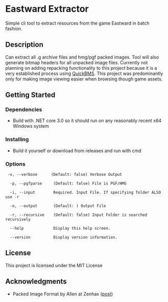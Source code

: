 # Eastward Extractor

Simple cli tool to extract resources from the game Eastward in batch fashion.

## Description

Can extract all .g archive files and hmg/pgf packed images. Tool will also generate bitmap headers for all unpacked image files. Currently not planning on adding repacking functionality to this project because it is a very established process using [QuickBMS](http://aluigi.altervista.org/quickbms.htm). This project was predominantly only for making image viewing easier when browsing though game assets.

## Getting Started

### Dependencies

* Build with .NET core 3.0 so it should run on any reasonably recent x64 Windows system

### Installing

* Build it yourself or download from releases and run with cmd

### Options

```
 -v, --verbose      (Default: false) Verbose Output

  -p, --pgfparse     (Default: false) File is PGF/HMG

  -i, --input        Required. Input File. If specifying folder ALSO use -r

  -o, --output       (Default: ) Output File

  -r, --recursive    (Default: false) Input Folder is searched recursively

  --help             Display this help screen.

  --version          Display version information.
```

## License

This project is licensed under the MIT License 
## Acknowledgments

* Packed Image Format by Allen at Zenhax ([post](https://zenhax.com/viewtopic.php?f=7&t=15259))
